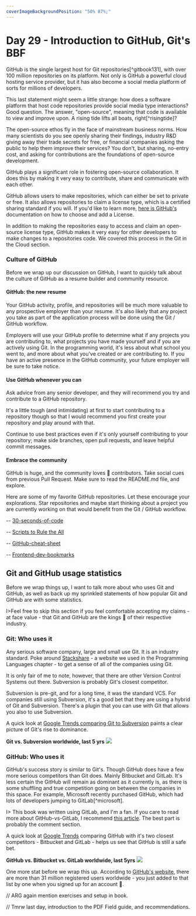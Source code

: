 ```yaml
---
coverImageBackgroundPosition: "50% 87%;"
---
```


# Day 29 - Introduction to GitHub, Git's BBF


GitHub is the single largest host for Git repositories[^gitbook131], with over 100 million repositories on its platform.  Not only is GitHub a powerful cloud hosting service provider, but it has also become a social media platform of sorts for millions of developers.   

This last statement might seem a little strange: how does a software platform that host code repositories provide social media type interactions?  Good question.  The answer, "open-source", meaning that code is available to view and improve upon.  A rising tide lifts all boats, right[^risingtide]?

The open-source ethos fly in the face of mainstream business norms.  How many scientists do you see openly sharing their findings, industry R&D giving away their trade secrets for free, or financial companies asking the public to help them improve their services?  You don't, but sharing, no-entry cost, and asking for contributions are the foundations of open-source development. 

GitHub plays a significant role in fostering open-source collaboration. It does this by making it very easy to contribute, share and communicate with each other.  

GitHub allows users to make repositories, which can either be set to private or free.  It also allows repositories to claim a license type, which is a certified sharing standard if you will.  If you'd like to learn more, [here is GitHub's](https://help.github.com/articles/licensing-a-repository/) documentation on how to choose and add a License.

In addition to making the repositories easy to access and claim an open-source license type, GitHub makes it very easy for other developers to make changes to a repositories code.  We covered this process in the Git in the Cloud section.

### Culture of GitHub

Before we wrap up our discussion on GitHub, I want to quickly talk about the culture of GitHub as a resume builder and community resource.

#### GitHub: the new resume

Your GitHub activity, profile, and repositories will be much more valuable to any prospective employer than your resume.  It's also likely that any project you take as part of the application process will be done using the Git / GitHub workflow.

Employers will use your GitHub profile to determine what if any projects you are contributing to, what projects you have made yourself and if you are actively using Git.  In the programming world, it's less about what school you went to, and more about what you've created or are contributing to.  If you have an active presence in the GitHub community, your future employer will be sure to take notice.  

#### Use GitHub whenever you can

Ask advice from any senior developer, and they will recommend you try and contribute to a GitHub repository.

It's a little tough (and intimidating) at first to start contributing to a repository though so that I would recommend you first create your repository and play around with that.

Continue to use best practices even if it's only yourself contributing to your repository; make side branches, open pull requests, and leave helpful commit messages.

#### Embrace the community

GitHub is huge, and the community loves 💜 contributors.  Take social cues from previous Pull Request. Make sure to read the README.md file, and explore.  

Here are some of my favorite GitHub repositories.  Let these encourage your explorations.  Star repositories and maybe start thinking about a project you are currently working on that would benefit from the Git / GitHub workflow.

-- [30-seconds-of-code](https://github.com/30-seconds/30-seconds-of-code)

-- [Scripts to Rule the All](https://github.com/github/scripts-to-rule-them-all)

-- [GitHub-cheat-sheet](https://github.com/tiimgreen/github-cheat-sheet)

-- [Frontend-dev-bookmarks](https://github.com/dypsilon/frontend-dev-bookmarks)

## Git and GitHub usage statistics

Before we wrap things up, I want to talk more about who uses Git and GitHub, as well as back up my sprinkled statements of how popular Git and GitHub are with some statistics.

I>Feel free to skip this section if you feel comfortable accepting my claims - at face value - that Git and GitHub are the kings 👑 of their respective industry.

### Git: Who uses it

Any serious software company, large and small use Git.  It is an industry standard.  Poke around [Stackshare](https://stackshare.io/git) - a website we used in the Programming Languages chapter - to get a sense of all of the companies using Git.

It is only fair of me to note, however, that there are other Version Control Systems out there.  Subversion is probably Git's closest competitor.

Subversion is pre-git, and for a long time, it was the standard VCS.  For companies still using Subversion, it's a good bet that they are using a hybrid of Git and Subversion. There's a plugin that you can use with Git that allows you also to use Subversion. 

A quick look at [Google Trends comparing Git to Subversion](https://trends.google.com/trends/explore?date=all&q=%2Fm%2F05vqwg,%2Fm%2F012ct9) paints a clear picture of Git's rise to dominance.

**Git vs. Subversion worldwide, last 5 yrs**
![](images/7-git/google-trends.png)

### GitHub: Who uses it

GitHub's success story is similar to Git's.  Though GitHub does have a few more serious competitors than Git does.  Mainly Bitbucket and GitLab.  It's less certain the GitHub will remain as dominant as it currently is, as there is some shuffling and true competition going on between the companies in this space.  For example, Microsoft recently purchased GitHub, which had lots of developers jumping to GitLab[^microsoft].  

I> This book was written using GitLab, and I'm a fan. If you care to read more about GitHub-vs-GitLab, I recommend [this article](https://hackernoon.com/github-vs-gitlab-which-is-better-for-open-source-projects-31c45d464be0).  The best part is probably the comment section.

A quick look at [Google Trends](https://trends.google.com/trends/explore?date=today%205-y&q=%2Fm%2F04g0kcw,%2Fm%2F05mx6p6,%2Fm%2F0125_4f0) comparing GitHub with it's two closest competitors - Bitbucket and GitLab - helps us see that GitHub is still a safe bet.

**GitHub vs. Bitbucket vs. GitLab worldwide, last 5yrs**
![](images/7-git/github-stats.png)

One more stat before we wrap this up.  According to [GitHub's website](https://github.com/about/facts), there are more than 31 million registered users worldwide - you just added to that list by one when you signed up for an account 🙂.  

// ARG again mention exercises and setup in book.

// Tmrw last day, introduction to the PDF Field guide, and recommendations. 


